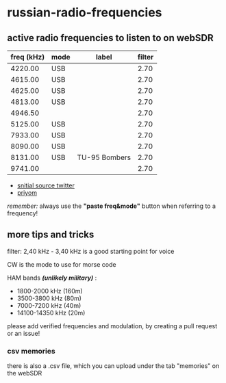 # russian-radio-frequencies
## active radio frequencies to listen to on webSDR

| freq (kHz)   | mode | label         | filter   |
| ------- | ---- | ------------- | ---- |
| 4220.00 | USB  |               | 2.70 |
| 4615.00 | USB  |               | 2.70 |
| 4625.00 | USB  |               | 2.70 |
| 4813.00 | USB  |               | 2.70 |
| 4946.50 |      |               | 2.70 |
| 5125.00 | USB  |               | 2.70 |
| 7933.00 | USB  |               | 2.70 |
| 8090.00 | USB  |               | 2.70 |
| 8131.00 | USB  | TU-95 Bombers | 2.70 |
| 9741.00 |      |               | 2.70 |

- [snitial source twitter](https://twitter.com/DeepNetAnon/status/1497772231816065028)
- [priyom](https://priyom.org/)

*remember:* always use the **"paste freq&mode"** button when 
referring to a frequency!

## more tips and tricks
filter: 2,40 kHz - 3,40 kHz is a good starting point for voice

CW is the mode to use for morse code

HAM bands ***(unlikely military)*** : 
- 1800-2000 kHz (160m)
- 3500-3800 kHz (80m)
- 7000-7200 kHz (40m)
- 14100-14350 kHz (20m)

please add verified frequencies and modulation, by creating a pull request or an issue!


### csv memories
there is also a .csv file, which you can upload under the tab "memories" on the webSDR
